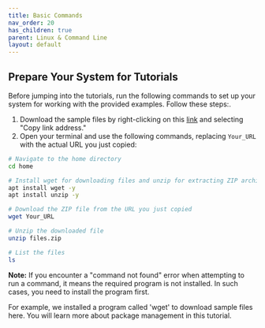 ```yaml
---
title: Basic Commands
nav_order: 20
has_children: true
parent: Linux & Command Line
layout: default
---
```


## Prepare Your System for Tutorials

Before jumping into the tutorials, run the following commands to set up your system for working with the provided examples.
Follow these steps:.

1. Download the sample files by right-clicking on this [link](../src/files.zip) and selecting "Copy link address."
2. Open your terminal and use the following commands, replacing `Your_URL` with the actual URL you just copied:

```bash
# Navigate to the home directory
cd home

# Install wget for downloading files and unzip for extracting ZIP archives
apt install wget -y
apt install unzip -y

# Download the ZIP file from the URL you just copied
wget Your_URL

# Unzip the downloaded file
unzip files.zip

# List the files
ls
```

**Note:** If you encounter a "command not found" error when attempting to run a command, it means the required program is not installed. In such cases, you need to install the program first.

For example, we installed a program called 'wget' to download sample files here. You will learn more about package management in this tutorial.
